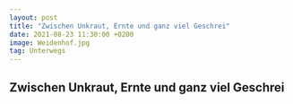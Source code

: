 ```yaml
---
layout: post
title: "Zwischen Unkraut, Ernte und ganz viel Geschrei"
date: 2021-08-23 11:30:00 +0200
image: Weidenhof.jpg
tag: Unterwegs
---
```

## Zwischen Unkraut, Ernte und ganz viel Geschrei

